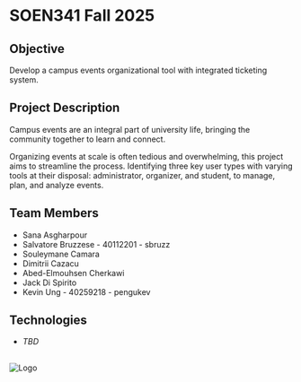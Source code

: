 
# SOEN341 Fall 2025

## Objective
Develop a campus events organizational tool with integrated ticketing system.
## Project Description
Campus events are an integral part of university life, bringing the community together to learn and connect. 

Organizing events at scale is often tedious and overwhelming, this project aims to streamline the process. Identifying three key user types with varying tools at their disposal: administrator, organizer, and student, to manage, plan, and analyze events.

## Team Members
- Sana Asgharpour
- Salvatore Bruzzese - 40112201 - sbruzz
- Souleymane Camara
- Dimitrii Cazacu
- Abed-Elmouhsen Cherkawi
- Jack Di Spirito
- Kevin Ung - 40259218 - pengukev
## Technologies
- *TBD*
## 


![Logo](https://upload.wikimedia.org/wikipedia/fr/9/97/Universit%C3%A9_Concordia_%28logo%29.svg)

